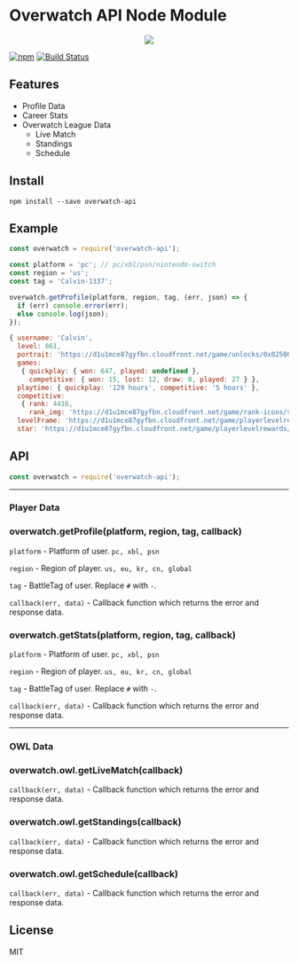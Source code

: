 # Overwatch API Node Module
<p align=center><img src="overwatch.jpg"></img></p>

[![npm](https://img.shields.io/npm/v/overwatch-api.svg)](https://www.npmjs.com/package/overwatch-api)
[![Build Status](https://travis-ci.org/alfg/overwatch-api.svg?branch=master)](https://travis-ci.org/alfg/overwatch-api)

## Features
* Profile Data
* Career Stats
* Overwatch League Data
  * Live Match
  * Standings
  * Schedule

## Install
```
npm install --save overwatch-api
```

## Example
```javascript
const overwatch = require('overwatch-api');

const platform = 'pc'; // pc/xbl/psn/nintendo-switch
const region = 'us';
const tag = 'Calvin-1337';

overwatch.getProfile(platform, region, tag, (err, json) => {
  if (err) console.error(err);
  else console.log(json);
});

```
```javascript
{ username: 'Calvin',
  level: 861,
  portrait: 'https://d1u1mce87gyfbn.cloudfront.net/game/unlocks/0x0250000000000EF7.png',
  games:
   { quickplay: { won: 647, played: undefined },
     competitive: { won: 15, lost: 12, draw: 0, played: 27 } },
  playtime: { quickplay: '129 hours', competitive: '5 hours' },
  competitive:
   { rank: 4416,
     rank_img: 'https://d1u1mce87gyfbn.cloudfront.net/game/rank-icons/season-2/rank-7.png' },
  levelFrame: 'https://d1u1mce87gyfbn.cloudfront.net/game/playerlevelrewards/0x0250000000000974_Border.png',
  star: 'https://d1u1mce87gyfbn.cloudfront.net/game/playerlevelrewards/0x0250000000000974_Rank.png' }
```

## API
```javascript
const overwatch = require('overwatch-api');
```

---

### Player Data

### overwatch.getProfile(platform, region, tag, callback)
`platform` - Platform of user. `pc, xbl, psn`

`region` - Region of player. `us, eu, kr, cn, global`

`tag` - BattleTag of user. Replace `#` with `-`.

`callback(err, data)` - Callback function which returns the error and response data.

### overwatch.getStats(platform, region, tag, callback)
`platform` - Platform of user. `pc, xbl, psn`

`region` - Region of player. `us, eu, kr, cn, global`

`tag` - BattleTag of user. Replace `#` with `-`.

`callback(err, data)` - Callback function which returns the error and response data.

---

### OWL Data

### overwatch.owl.getLiveMatch(callback)
`callback(err, data)` - Callback function which returns the error and response data.

### overwatch.owl.getStandings(callback)
`callback(err, data)` - Callback function which returns the error and response data.

### overwatch.owl.getSchedule(callback)
`callback(err, data)` - Callback function which returns the error and response data.


## License
MIT
